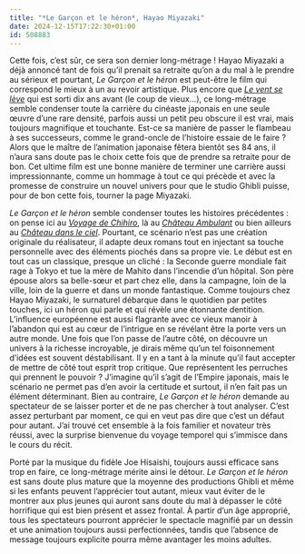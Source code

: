 ```yaml
---
title: "*Le Garçon et le héron*, Hayao Miyazaki"
date: 2024-12-15T17:22:30+01:00
id: 508883 
---
```


Cette fois, c’est sûr, ce sera son dernier long-métrage ! Hayao Miyazaki a déjà annoncé tant de fois qu’il prenait sa retraite qu’on a du mal à le prendre au sérieux et pourtant, *Le Garçon et le héron* est peut-être le film qui correspond le mieux à un au revoir artistique. Plus encore que [*Le vent se lève*](https://voiretmanger.fr/le-vent-se-leve-miyazaki/) qui est sorti dix ans avant (le coup de vieux…), ce long-métrage semble condenser toute la carrière du cinéaste japonais en une seule œuvre d’une rare densité, parfois aussi un petit peu obscure il est vrai, mais toujours magnifique et touchante. Est-ce sa manière de passer le flambeau à ses successeurs, comme le grand-oncle de l’histoire essaie de le faire ? Alors que le maître de l’animation japonaise fêtera bientôt ses 84 ans, il n’aura sans doute pas le choix cette fois que de prendre sa retraite pour de bon. Cet ultime film est une bonne manière de terminer une carrière aussi impressionnante, comme un hommage à tout ce qui précède et avec la promesse de construire un nouvel univers pour que le studio Ghibli puisse, pour de bon cette fois, tourner la page Miyazaki.

*Le Garçon et le héron* semble condenser toutes les histoires précédentes : on pense ici au [*Voyage de Chihiro*](https://voiretmanger.fr/voyage-chihiro-miyazaki/), là au [*Château Ambulant*](https://voiretmanger.fr/chateau-ambulant-miyazaki/) ou bien ailleurs au [*Château dans le ciel*](https://voiretmanger.fr/chateau-ciel-miyazaki/). Pourtant, ce scénario n’est pas une création originale du réalisateur, il adapte deux romans tout en injectant sa touche personnelle avec des éléments piochés dans sa propre vie. Le début est en tout cas un classique, presque un cliché : la Seconde guerre mondiale fait rage à Tokyo et tue la mère de Mahito dans l’incendie d’un hôpital. Son père épouse alors sa belle-sœur et part chez elle, dans la campagne, loin de la ville, loin de la guerre et dans un monde fantastique. Comme toujours chez Hayao Miyazaki, le surnaturel débarque dans le quotidien par petites touches, ici un héron qui parle et qui révèle une étonnante dentition. L’influence européenne est aussi flagrante avec ce vieux manoir à l’abandon qui est au cœur de l’intrigue en se révélant être la porte vers un autre monde. Une fois que l’on passe de l’autre côté, on découvre un univers à la richesse incroyable, je dirais même qu’un tel foisonnement d’idées est souvent déstabilisant. Il y en a tant à la minute qu’il faut accepter de mettre de côté tout esprit trop critique. Que représentent les perruches qui prennent le pouvoir ? J’imagine qu’il s’agit de l’Empire japonais, mais le scénario ne permet pas d’en avoir la certitude et surtout, il n’en fait pas un élément déterminant. Bien au contraire, *Le Garçon et le héron* demande au spectateur de se laisser porter et de ne pas chercher à tout analyser. C’est assez perturbant par moment, ce qui en veut pas dire que c’est un défaut pour autant. J’ai trouvé cet ensemble à la fois familier et novateur très réussi, avec la surprise bienvenue du voyage temporel qui s’immisce dans le cours du récit. 

Porté par la musique du fidèle Joe Hisaishi, toujours aussi efficace sans trop en faire, ce long-métrage mérite ainsi le détour. *Le Garçon et le héron* est sans doute plus mature que la moyenne des productions Ghibli et même si les enfants peuvent l’apprécier tout autant, mieux vaut éviter de le montrer aux plus jeunes qui auront sans doute du mal à dépasser le côté horrifique qui est bien présent et assez frontal. À partir d’un âge approprié, tous les spectateurs pourront apprécier le spectacle magnifié par un dessin et une animation toujours aussi perfectionnées, tandis que l’absence de message toujours explicite pourra même avantager les moins adultes. 